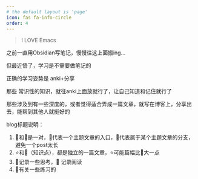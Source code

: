 ```yaml
---
# the default layout is 'page'
icon: fas fa-info-circle
order: 4
---
```


> I LOVE Emacs

之前一直用Obsidian写笔记，慢慢往这上面搬ing...

但最近悟了，学习是不需要做笔记的

正确的学习姿势是 anki+分享

那些 常识性的知识，就往anki上面放就行了，让自己知道和记住就行了

那些涉及到有一些深度的，或者觉得适合弄成一篇文章，就写在博客上，分享出去，能帮到其他人就挺好的

blog标题说明：

1. 🚪和🧩是一对，🚪代表一个主题文章的入口，🧩代表属于某个主题文章的分支，避免一个post太长
2. ⭐️和🧀（知识点），都是独立的一篇文章，⭐️可能篇幅比🧀大一点
3. 🤔记录一些思考，📖 记录阅读
4. 🧗有关一些练习的
